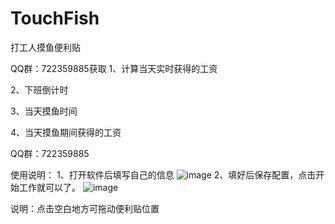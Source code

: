 # TouchFish
打工人摸鱼便利贴

QQ群：722359885获取
1、计算当天实时获得的工资


2、下班倒计时


3、当天摸鱼时间


4、当天摸鱼期间获得的工资

QQ群：722359885

使用说明：
1、打开软件后填写自己的信息
![image](https://github.com/user-attachments/assets/371731b9-b3d6-4fa3-a591-773dbc122e57)
2、填好后保存配置，点击开始工作就可以了。
![image](https://github.com/user-attachments/assets/b7269280-6677-4a08-ac85-3403b0aa2bd4)

说明：点击空白地方可拖动便利贴位置
